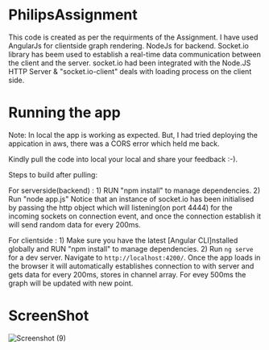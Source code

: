 # PhilipsAssignment
This code is created as per the requirments of the Assignment. 
I have used AngularJs for clientside graph rendering. NodeJs for backend.
Socket.io library has beem used to establish a real-time data communication between the client and the server.
socket.io had been integrated with the Node.JS HTTP Server & "socket.io-client" deals with loading process on the client side.


# Running the app
Note: In local the app is working as expected. But, I had tried deploying the appication in aws, there was a CORS error which held me back.

Kindly pull the code into local your local and share your feedback :-). 

Steps to build after pulling: 

For serverside(backend) :  1) RUN "npm install" to manage dependencies.
                            2) Run "node app.js" 
                        Notice that an instance of socket.io has been initialised by passing the http object which will
                         listening(on port 4444) for the  incoming sockets on connection event, and once the connection establish it will
                         send random data for every 200ms.
                            
For clientside : 1)  Make sure you have the latest [Angular CLI]nstalled globally and RUN "npm install" to manage dependencies.
                 2)  Run `ng serve` for a dev server. Navigate to `http://localhost:4200/`. 
                 Once the app loads in the browser it will automatically establishes connection to with server and gets data for every                      200ms, stores in channel array. For evey 500ms the graph will be updated with new point.
                 
                 
# ScreenShot
![Screenshot (9)](https://user-images.githubusercontent.com/14186664/60034661-c7ba1f00-96c8-11e9-8c68-97a5253e5d71.png)
